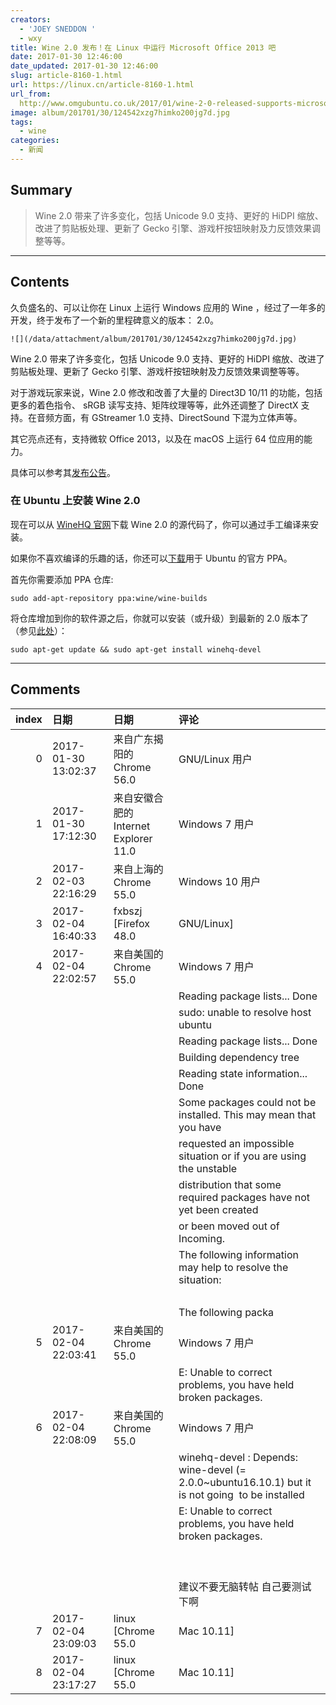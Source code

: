 ```yaml
---
creators:
  - 'JOEY SNEDDON '
  - wxy
title: Wine 2.0 发布！在 Linux 中运行 Microsoft Office 2013 吧
date: 2017-01-30 12:46:00
date_updated: 2017-01-30 12:46:00
slug: article-8160-1.html
url: https://linux.cn/article-8160-1.html
url_from: 
  http://www.omgubuntu.co.uk/2017/01/wine-2-0-released-supports-microsoft-office-2013
image: album/201701/30/124542xzg7himko200jg7d.jpg
tags:
  - wine
categories:
  - 新闻
---
```


## Summary

> Wine 2.0 带来了许多变化，包括 Unicode 9.0 支持、更好的 HiDPI 缩放、改进了剪贴板处理、更新了 Gecko 引擎、游戏杆按钮映射及力反馈效果调整等等。

***

<!-- more -->

## Contents

久负盛名的、可以让你在 Linux 上运行 Windows 应用的 Wine ，经过了一年多的开发，终于发布了一个新的里程碑意义的版本： 2.0。

`![](/data/attachment/album/201701/30/124542xzg7himko200jg7d.jpg)`

Wine 2.0 带来了许多变化，包括 Unicode 9.0 支持、更好的 HiDPI 缩放、改进了剪贴板处理、更新了 Gecko 引擎、游戏杆按钮映射及力反馈效果调整等等。

对于游戏玩家来说，Wine 2.0 修改和改善了大量的 Direct3D 10/11 的功能，包括更多的着色指令、 sRGB 读写支持、矩阵纹理等等，此外还调整了 DirectX 支持。在音频方面，有 GStreamer 1.0 支持、DirectSound 下混为立体声等。

其它亮点还有，支持微软 Office 2013，以及在 macOS 上运行 64 位应用的能力。

具体可以参考其[发布公告](https://www.winehq.org/announce/2.0)。

### 在 Ubuntu 上安装 Wine 2.0

现在可以从 [WineHQ 官网](https://www.winehq.org/download)下载 Wine 2.0 的源代码了，你可以通过手工编译来安装。

如果你不喜欢编译的乐趣的话，你还可以[下载](https://launchpad.net/~wine/+archive/ubuntu/wine-builds)用于 Ubuntu 的官方 PPA。

首先你需要添加 PPA 仓库:

```shell
sudo add-apt-repository ppa:wine/wine-builds
```

将仓库增加到你的软件源之后，你就可以安装（或升级）到最新的 2.0 版本了（参见[此处](https://wiki.winehq.org/Ubuntu)）：

```shell
sudo apt-get update && sudo apt-get install winehq-devel
```

***

## Comments

|   index | 日期                | 日期                                                 | 评论                                                                                                                            |
|--------:|:--------------------|:-----------------------------------------------------|:--------------------------------------------------------------------------------------------------------------------------------|
|       0 | 2017-01-30 13:02:37 | 来自广东揭阳的 Chrome 56.0|GNU/Linux 用户            | 你确定没翻译错?                                                                                                  |
|       1 | 2017-01-30 17:12:30 | 来自安徽合肥的 Internet Explorer 11.0|Windows 7 用户 | 哪里错了？                                                                                                       |
|       2 | 2017-02-03 22:16:29 | 来自上海的 Chrome 55.0|Windows 10 用户               | 最后的2.0 应该是最新的2.0                                                                                        |
|       3 | 2017-02-04 16:40:33 | fxbszj [Firefox 48.0|GNU/Linux]                      | 这位兄弟拥有一双犀利的眼睛                                                                                       |
|       4 | 2017-02-04 22:02:57 | 来自美国的 Chrome 55.0|Windows 7 用户                | Fetched 1843 kB in 4s (435 kB/s)<br />                                                                           |
|         |                     |                                                      | Reading package lists... Done<br />                                                                              |
|         |                     |                                                      | sudo: unable to resolve host ubuntu<br />                                                                        |
|         |                     |                                                      | Reading package lists... Done<br />                                                                              |
|         |                     |                                                      | Building dependency tree<br />                                                                                   |
|         |                     |                                                      | Reading state information... Done<br />                                                                          |
|         |                     |                                                      | Some packages could not be installed. This may mean that you have<br />                                          |
|         |                     |                                                      | requested an impossible situation or if you are using the unstable<br />                                         |
|         |                     |                                                      | distribution that some required packages have not yet been created<br />                                         |
|         |                     |                                                      | or been moved out of Incoming.<br />                                                                             |
|         |                     |                                                      | The following information may help to resolve the situation:<br />                                               |
|         |                     |                                                      | <br />                                                                                                           |
|         |                     |                                                      | The following packa                                                                                              |
|       5 | 2017-02-04 22:03:41 | 来自美国的 Chrome 55.0|Windows 7 用户                | winehq-devel : Depends: wine-devel (= 2.0.0~ubuntu16.04.1) but it is not going to be installed<br />             |
|         |                     |                                                      | E: Unable to correct problems, you have held broken packages.                                                    |
|       6 | 2017-02-04 22:08:09 | 来自美国的 Chrome 55.0|Windows 7 用户                | The following packages have unmet dependencies:<br />                                                            |
|         |                     |                                                      |  winehq-devel : Depends: wine-devel (= 2.0.0~ubuntu16.10.1) but it is not going&nbsp;&nbsp;to be installed<br /> |
|         |                     |                                                      | E: Unable to correct problems, you have held broken packages.<br />                                              |
|         |                     |                                                      | <br />                                                                                                           |
|         |                     |                                                      | <br />                                                                                                           |
|         |                     |                                                      | 建议不要无脑转帖 自己要测试下啊                                                                                                 |
|       7 | 2017-02-04 23:09:03 | linux [Chrome 55.0|Mac 10.11]                        | 哈，这肯定是我晚上翻译时候脑抽了。                                                                               |
|       8 | 2017-02-04 23:17:27 | linux [Chrome 55.0|Mac 10.11]                        | 官方 WIKI 就是这样的： https://wiki.winehq.org/Ubuntu ，你遇到的错误或也可以从该 URL 中得到帮助。                |
